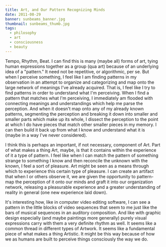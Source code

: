 ```yaml
---
title: Art, and Our Pattern Recognizing Minds
date: 2011-08-29
banner: sunbeams_banner.jpg
thumbnail: sunbeams_thumb.jpg
tags:
  - philosophy
  - art
  - consciousness
  - beauty
---
```


Tempo, Rhythm, Beat. I can find this is many (maybe all) forms of art, tying
human expressions together as a group (qua art) because of an underlying idea
of a "pattern." It need not be repetitive, or algorithmic, per se. But when I
perceive something, I feel like I am finding patterns in my observation in an
attempt to organize and categorizing and map onto the large network of meanings
I've already acquired. That is, I feel like I try to find patterns in order to
understand what I'm perceiving. When I find a pattern that matches what I'm
perceiving, I immediately am flooded with connecting meanings and
understandings which help me parse the perception. And when it doesn't map onto
any of my already known patterns, segmenting the perception and breaking it
down into smaller and smaller parts which make up its whole, I dissect the
perception to the point at which I do have pieces that match other smaller
pieces in my memory. I can then build it back up from what I know and
understand what it is (maybe in a way I've never considered).

I think this is perhaps an important, if not necessary, component of Art. Part
of what makes a thing Art, maybe, is that it contains within the experience of
it a type of pattern. I feel like when I can match the pattern of something
strange to something I know and then reconcile the unknown with the known, I
feel a sort of pleasure. Art might be seen as a means through which to
experience this certain type of pleasure. I can create an artifact that when I
or others observe it, we are given the opportunity to pattern-map the
perception of it onto our minds and graft it into our organization network,
releasing a pleasurable experience and a greater understanding of reality in
general (one new experience laid down).

It's interesting how, like in computer video editing software, I can see
a pattern in the little blocks of video sequences that seem to me just like the
bars of musical sequences in an auditory composition. And like with graphic
design especially (and maybe paintings more generally) purely visual
expressions carry with them a very definite rhythm as well. It seems like a
common thread in different types of Artwork. It seems like a fundamental piece
of what makes a thing Artistic. It might be this way because of how we as
humans are built to perceive things consciously the way we do.
